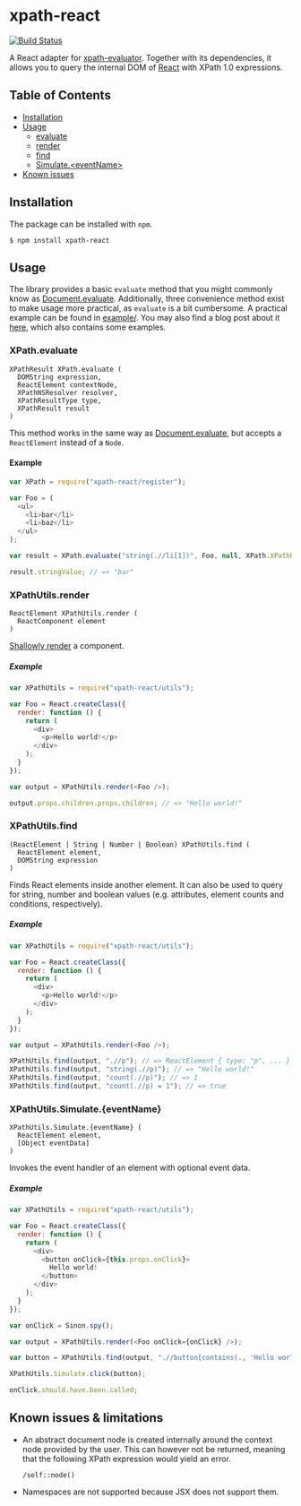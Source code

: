 # xpath-react

[![Build Status](https://travis-ci.org/badeball/xpath-react.svg?branch=master)](https://travis-ci.org/badeball/xpath-react)

A React adapter for [xpath-evaluator][xpath-evaluator]. Together with its
dependencies, it allows you to query the internal DOM of [React][react] with
XPath 1.0 expressions.

## Table of Contents

[xpath-evaluator]: https://github.com/badeball/xpath-evaluator
[react]: https://facebook.github.io/react/

* [Installation](#installation)
* [Usage](#usage)
  * [evaluate](#xpathevaluate)
  * [render](#xpathutilsrender)
  * [find](#xpathutilsfind)
  * [Simulate.\<eventName\>](#xpathutilssimulateeventname)
* [Known issues](#known-issues)

## Installation

The package can be installed with `npm`.

```
$ npm install xpath-react
```

## Usage

The library provides a basic `evaluate` method that you might commonly know as
[Document.evaluate][document-evaluate]. Additionally, three convenience method
exist to make usage more practical, as `evaluate` is a bit cumbersome. A
practical example can be found in [example/][example]. You may also find a blog
post about it [here][blog], which also contains some examples.

[example]: example/
[blog]: http://badeball.github.io/2015/09/29/unit-testing-react-components-with-xpath.html

### XPath.evaluate

```
XPathResult XPath.evaluate (
  DOMString expression,
  ReactElement contextNode,
  XPathNSResolver resolver,
  XPathResultType type,
  XPathResult result
)
```

This method works in the same way as [Document.evaluate][document-evaluate],
but accepts a `ReactElement` instead of a `Node`.

#### Example

```javascript
var XPath = require("xpath-react/register");

var Foo = (
  <ul>
    <li>bar</li>
    <li>baz</li>
  </ul>
);

var result = XPath.evaluate("string(.//li[1])", Foo, null, XPath.XPathResult.STRING_TYPE);

result.stringValue; // => "bar"
```

[document-evaluate]: https://developer.mozilla.org/en-US/docs/Web/API/Document/evaluate

### XPathUtils.render

```
ReactElement XPathUtils.render (
  ReactComponent element
)
```

[Shallowly render][shallow-rendering] a component.

[shallow-rendering]: https://facebook.github.io/react/docs/test-utils.html#shallow-rendering

##### Example

```javascript
var XPathUtils = require("xpath-react/utils");

var Foo = React.createClass({
  render: function () {
    return (
      <div>
        <p>Hello world!</p>
      </div>
    );
  }
});

var output = XPathUtils.render(<Foo />);

output.props.children.props.children; // => "Hello world!"
```

### XPathUtils.find

```
(ReactElement | String | Number | Boolean) XPathUtils.find (
  ReactElement element,
  DOMString expression
)
```

Finds React elements inside another element. It can also be used to query for
string, number and boolean values (e.g. attributes, element counts and
conditions, respectively).

##### Example

```javascript
var XPathUtils = require("xpath-react/utils");

var Foo = React.createClass({
  render: function () {
    return (
      <div>
        <p>Hello world!</p>
      </div>
    );
  }
});

var output = XPathUtils.render(<Foo />);

XPathUtils.find(output, ".//p"); // => ReactElement { type: "p", ... }
XPathUtils.find(output, "string(.//p)"); // => "Hello world!"
XPathUtils.find(output, "count(.//p)"); // => 1
XPathUtils.find(output, "count(.//p) = 1"); // => true
```

### XPathUtils.Simulate.{eventName}

```
XPathUtils.Simulate.{eventName} (
  ReactElement element,
  [Object eventData]
)
```

Invokes the event handler of an element with optional event data.

##### Example

```javascript
var XPathUtils = require("xpath-react/utils");

var Foo = React.createClass({
  render: function () {
    return (
      <div>
        <button onClick={this.props.onClick}>
          Hello world!
        </button>
      </div>
    );
  }
});

var onClick = Sinon.spy();

var output = XPathUtils.render(<Foo onClick={onClick} />);

var button = XPathUtils.find(output, ".//button[contains(., 'Hello world!')]");

XPathUtils.Simulate.click(button);

onClick.should.have.been.called;
```

## Known issues & limitations

* An abstract document node is created internally around the context node
  provided by the user. This can however not be returned, meaning that the
  following XPath expression would yield an error.

  ```xpath
  /self::node()
  ```

* Namespaces are not supported because JSX does not support them.

